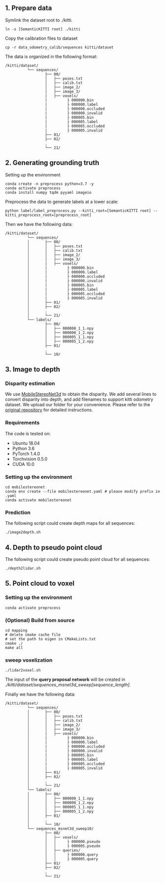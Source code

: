 ## 1. Prepare data
Symlink the dataset root to ./kitti.
```
ln -s [SemanticKITTI root] ./kitti
```
Copy the calibration files to dataset
```
cp -r data_odometry_calib/sequences kitti/dataset
```
The data is organized in the following format:

```
/kitti/dataset/
          └── sequences/
                  ├── 00/
                  │   ├── poses.txt
                  │   ├── calib.txt
                  │   ├── image_2/
                  │   ├── image_3/
                  |   ├── voxels/
                  |         ├ 000000.bin
                  |         ├ 000000.label
                  |         ├ 000000.occluded
                  |         ├ 000000.invalid
                  |         ├ 000005.bin
                  |         ├ 000005.label
                  |         ├ 000005.occluded
                  |         ├ 000005.invalid
                  ├── 01/
                  ├── 02/
                  .
                  └── 21/

```
## 2. Generating grounding truth
Setting up the environment
```shell
conda create -n preprocess python=3.7 -y
conda activate preprocess
conda install numpy tqdm pyyaml imageio
```
Preprocess the data to generate labels at a lower scale:
```
python label/label_preprocess.py --kitti_root=[SemanticKITTI root] --kitti_preprocess_root=[preprocess_root]
```

Then we have the following data:
```
/kitti/dataset/
          └── sequences/
          │       ├── 00/
          │       │   ├── poses.txt
          │       │   ├── calib.txt
          │       │   ├── image_2/
          │       │   ├── image_3/
          │       |   ├── voxels/
          │       |         ├ 000000.bin
          │       |         ├ 000000.label
          │       |         ├ 000000.occluded
          │       |         ├ 000000.invalid
          │       |         ├ 000005.bin
          │       |         ├ 000005.label
          │       |         ├ 000005.occluded
          │       |         ├ 000005.invalid
          │       ├── 01/
          │       ├── 02/
          │       .
          │       └── 21/
          └── labels/
                  ├── 00/
                  │   ├── 000000_1_1.npy
                  │   ├── 000000_1_2.npy
                  │   ├── 000005_1_1.npy
                  │   ├── 000005_1_2.npy
                  ├── 01/
                  .
                  └── 10/

```

## 3. Image to depth
### Disparity estimation
We use [MobileStereoNet3d](https://github.com/cogsys-tuebingen/mobilestereonet) to obtain the disparity. We add several lines to convert disparity into depth, and add filenames to support kitti odometry dataset. We upload our folder for your convenience. Please refer to the [original repository](https://github.com/cogsys-tuebingen/mobilestereonet) for detailed instructions.

### Requirements
The code is tested on:
- Ubuntu 18.04
- Python 3.6 
- PyTorch 1.4.0 
- Torchvision 0.5.0
- CUDA 10.0

### Setting up the environment

```shell
cd mobilestereonet
conda env create --file mobilestereonet.yaml # please modify prefix in .yaml
conda activate mobilestereonet
```

### Prediction

The following script could create depth maps for all sequences:
```shell
./image2depth.sh
```
## 4. Depth to pseudo point cloud
The following script could create pseudo point cloud for all sequences:

```shell
./depth2lidar.sh
```
## 5. Point cloud to voxel
### Setting up the environment

```shell
conda activate preprocess
```

### (Optional) Build from source
```shell
cd mapping 
# delete cmake cache file
# set the path to eigen in CMakeLists.txt
cmake ./ 
make all
```

### sweep voxelization
```shell
./lidar2voxel.sh
```
The input of the **query proposal network** will be created in *./kitti/dataset/sequences_msnet3d_sweep[sequence_length]*.

Finally we have the following data:
```
/kitti/dataset/
          └── sequences/
          │       ├── 00/
          │       │   ├── poses.txt
          │       │   ├── calib.txt
          │       │   ├── image_2/
          │       │   ├── image_3/
          │       |   ├── voxels/
          │       |         ├ 000000.bin
          │       |         ├ 000000.label
          │       |         ├ 000000.occluded
          │       |         ├ 000000.invalid
          │       |         ├ 000005.bin
          │       |         ├ 000005.label
          │       |         ├ 000005.occluded
          │       |         ├ 000005.invalid
          │       ├── 01/
          │       ├── 02/
          │       .
          │       └── 21/
          └── labels/
          │       ├── 00/
          │       │   ├── 000000_1_1.npy
          │       │   ├── 000000_1_2.npy
          │       │   ├── 000005_1_1.npy
          │       │   ├── 000005_1_2.npy
          │       ├── 01/
          │       .
          │       └── 10/
          └── sequences_msnet3d_sweep10/
                  ├── 00/
                  │   ├── voxels/
                  │   │     ├ 000000.pseudo
                  │   │     ├ 000005.pseudo
                  │   ├── queries/
                  │   │     ├ 000000.query
                  │   │     ├ 000005.query
                  ├── 01/
                  ├── 02/
                  .
                  └── 21/
```

